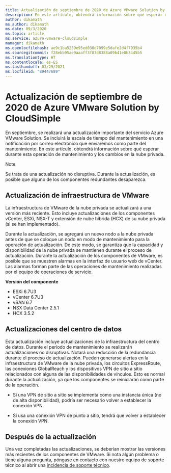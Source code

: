 ```yaml
---
title: Actualización de septiembre de 2020 de Azure VMware Solution by CloudSimple
description: En este artículo, obtendrá información sobre qué esperar durante esta operación de mantenimiento y los cambios en la nube privada.
author: dikamath
ms.author: dikamath
ms.date: 09/3/2020
ms.topic: article
ms.service: azure-vmware-cloudsimple
manager: dikamath
ms.openlocfilehash: ae9c1ba5259e95ed030d7099e5dafe2d4f7935b4
ms.sourcegitcommit: f28ebb95ae9aaaff3f87d8388a09b41e0b3445b5
ms.translationtype: HT
ms.contentlocale: es-ES
ms.lasthandoff: 03/29/2021
ms.locfileid: "89447689"
---
```

# <a name="azure-vmware-solution-by-cloudsimple-september-2020-update"></a>Actualización de septiembre de 2020 de Azure VMware Solution by CloudSimple

En septiembre, se realizará una actualización importante del servicio Azure VMware Solution. Se incluirá la escala de tiempo del mantenimiento en una notificación por correo electrónico que enviaremos como parte del mantenimiento. En este artículo, obtendrá información sobre qué esperar durante esta operación de mantenimiento y los cambios en la nube privada.

> [!NOTE]
> Se trata de una actualización no disruptiva. Durante la actualización, es posible que alguno de los componentes redundantes desaparezca.

## <a name="vmware-infrastructure-upgrade"></a>Actualización de infraestructura de VMware

La infraestructura de VMware de la nube privada se actualizará a una versión más reciente. Esto incluye actualizaciones de los componentes vCenter, ESXi, NSX-T y extensión de nube híbrida (HCX) de su nube privada (si se han implementado).

Durante la actualización, se agregará un nuevo nodo a la nube privada antes de que se coloque un nodo en modo de mantenimiento para la operación de actualización. De este modo, se garantiza que la capacidad y disponibilidad de la nube privada se mantienen durante el proceso de actualización. Durante la actualización de los componentes de VMware, es posible que se muestren alarmas en la interfaz de usuario web de vCenter. Las alarmas forman parte de las operaciones de mantenimiento realizadas por el equipo de operaciones de servicio.

**Versión del componente**

- ESXi 6.7U3
- vCenter 6.7U3
- vSAN 6.7
- NSX Data Center 2.5.1
- HCX 3.5.2

## <a name="datacenter-updates"></a>Actualizaciones del centro de datos

Esta actualización incluye actualizaciones de la infraestructura del centro de datos. Durante el período de mantenimiento se realizarán actualizaciones no disruptivas. Notará una reducción de la redundancia durante el proceso de actualización. Pueden generarse alertas en la infraestructura de VMware de la nube privada, los circuitos ExpressRoute, las conexiones GlobalReach y los dispositivos VPN de sitio a sitio relacionados con alguna de las disponibilidades de vínculos. Esto es normal durante la actualización, ya que los componentes se reiniciarán como parte de la operación.

-   Si una VPN de sitio a sitio se implementa como una instancia única (no de alta disponibilidad), podría ser necesario volver a establecer la conexión VPN.

-   Si usa una conexión VPN de punto a sitio, tendrá que volver a establecer la conexión VPN.

## <a name="post-update"></a>Después de la actualización

Una vez completadas las actualizaciones, se deberían mostrar las versiones más recientes de los componentes de VMware. Si nota algún problema o tiene alguna pregunta, póngase en contacto con nuestro equipo de soporte técnico al abrir una [incidencia de soporte técnico](https://portal.azure.com/#blade/Microsoft_Azure_Support/HelpAndSupportBlade/newsupportrequest).
